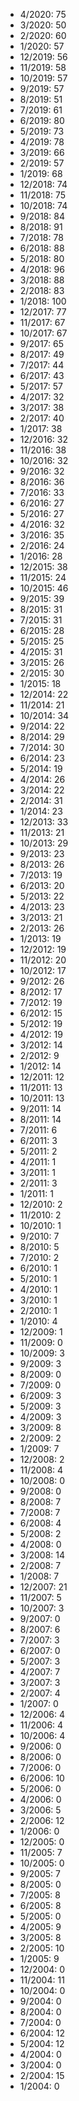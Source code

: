 *  4/2020: 75
*  3/2020: 50
*  2/2020: 60
*  1/2020: 57
*  12/2019: 56
*  11/2019: 58
*  10/2019: 57
*  9/2019: 57
*  8/2019: 51
*  7/2019: 61
*  6/2019: 80
*  5/2019: 73
*  4/2019: 78
*  3/2019: 66
*  2/2019: 57
*  1/2019: 68
*  12/2018: 74
*  11/2018: 75
*  10/2018: 74
*  9/2018: 84
*  8/2018: 91
*  7/2018: 78
*  6/2018: 88
*  5/2018: 80
*  4/2018: 96
*  3/2018: 88
*  2/2018: 83
*  1/2018: 100
*  12/2017: 77
*  11/2017: 67
*  10/2017: 67
*  9/2017: 65
*  8/2017: 49
*  7/2017: 44
*  6/2017: 43
*  5/2017: 57
*  4/2017: 32
*  3/2017: 38
*  2/2017: 40
*  1/2017: 38
*  12/2016: 32
*  11/2016: 38
*  10/2016: 32
*  9/2016: 32
*  8/2016: 36
*  7/2016: 33
*  6/2016: 27
*  5/2016: 27
*  4/2016: 32
*  3/2016: 35
*  2/2016: 24
*  1/2016: 28
*  12/2015: 38
*  11/2015: 24
*  10/2015: 46
*  9/2015: 39
*  8/2015: 31
*  7/2015: 31
*  6/2015: 28
*  5/2015: 25
*  4/2015: 31
*  3/2015: 26
*  2/2015: 30
*  1/2015: 18
*  12/2014: 22
*  11/2014: 21
*  10/2014: 34
*  9/2014: 22
*  8/2014: 29
*  7/2014: 30
*  6/2014: 23
*  5/2014: 19
*  4/2014: 26
*  3/2014: 22
*  2/2014: 31
*  1/2014: 23
*  12/2013: 33
*  11/2013: 21
*  10/2013: 29
*  9/2013: 23
*  8/2013: 26
*  7/2013: 19
*  6/2013: 20
*  5/2013: 22
*  4/2013: 23
*  3/2013: 21
*  2/2013: 26
*  1/2013: 19
*  12/2012: 19
*  11/2012: 20
*  10/2012: 17
*  9/2012: 26
*  8/2012: 17
*  7/2012: 19
*  6/2012: 15
*  5/2012: 19
*  4/2012: 19
*  3/2012: 14
*  2/2012: 9
*  1/2012: 14
*  12/2011: 12
*  11/2011: 13
*  10/2011: 13
*  9/2011: 14
*  8/2011: 14
*  7/2011: 6
*  6/2011: 3
*  5/2011: 2
*  4/2011: 1
*  3/2011: 1
*  2/2011: 3
*  1/2011: 1
*  12/2010: 2
*  11/2010: 2
*  10/2010: 1
*  9/2010: 7
*  8/2010: 5
*  7/2010: 2
*  6/2010: 1
*  5/2010: 1
*  4/2010: 1
*  3/2010: 1
*  2/2010: 1
*  1/2010: 4
*  12/2009: 1
*  11/2009: 0
*  10/2009: 3
*  9/2009: 3
*  8/2009: 0
*  7/2009: 0
*  6/2009: 3
*  5/2009: 3
*  4/2009: 3
*  3/2009: 8
*  2/2009: 2
*  1/2009: 7
*  12/2008: 2
*  11/2008: 4
*  10/2008: 0
*  9/2008: 0
*  8/2008: 7
*  7/2008: 7
*  6/2008: 4
*  5/2008: 2
*  4/2008: 0
*  3/2008: 14
*  2/2008: 7
*  1/2008: 7
*  12/2007: 21
*  11/2007: 5
*  10/2007: 3
*  9/2007: 0
*  8/2007: 6
*  7/2007: 3
*  6/2007: 0
*  5/2007: 3
*  4/2007: 7
*  3/2007: 3
*  2/2007: 4
*  1/2007: 0
*  12/2006: 4
*  11/2006: 4
*  10/2006: 4
*  9/2006: 0
*  8/2006: 0
*  7/2006: 0
*  6/2006: 10
*  5/2006: 0
*  4/2006: 0
*  3/2006: 5
*  2/2006: 12
*  1/2006: 0
*  12/2005: 0
*  11/2005: 7
*  10/2005: 0
*  9/2005: 7
*  8/2005: 0
*  7/2005: 8
*  6/2005: 8
*  5/2005: 0
*  4/2005: 9
*  3/2005: 8
*  2/2005: 10
*  1/2005: 9
*  12/2004: 0
*  11/2004: 11
*  10/2004: 0
*  9/2004: 0
*  8/2004: 0
*  7/2004: 0
*  6/2004: 12
*  5/2004: 12
*  4/2004: 0
*  3/2004: 0
*  2/2004: 15
*  1/2004: 0